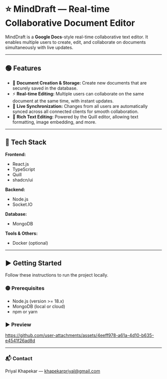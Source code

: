 # ⭐ MindDraft — Real-time Collaborative Document Editor

MindDraft is a **Google Docs**-style real-time collaborative text editor. It enables multiple users to create, edit, and collaborate on documents simultaneously with live updates.

---

## 🟢 Features

- 📄 **Document Creation & Storage:** Create new documents that are securely saved in the database.  
- ⚡ **Real-time Editing:** Multiple users can collaborate on the same document at the same time, with instant updates.  
- 🔄 **Live Synchronization:** Changes from all users are automatically synced across all connected clients for smooth collaboration.  
- 🎨 **Rich Text Editing:** Powered by the Quill editor, allowing text formatting, image embedding, and more.

---

## 🔧 Tech Stack

**Frontend:**  
- React.js  
- TypeScript  
- Quill  
- shadcn/ui  

**Backend:**  
- Node.js  
- Socket.IO  

**Database:**  
- MongoDB  

**Tools & Others:**  
- Docker (optional)  

---

## ▶️ Getting Started

Follow these instructions to run the project locally.

### 🟡 Prerequisites

- Node.js (version >= 18.x)  
- MongoDB (local or cloud)  
- npm or yarn  

### ▶️ Preview


https://github.com/user-attachments/assets/4eeff978-a61a-4d10-b635-e4541f26ad8d



---

### 📬 Contact
Priyal Khapekar — khapekarpriyal@gmail.com
